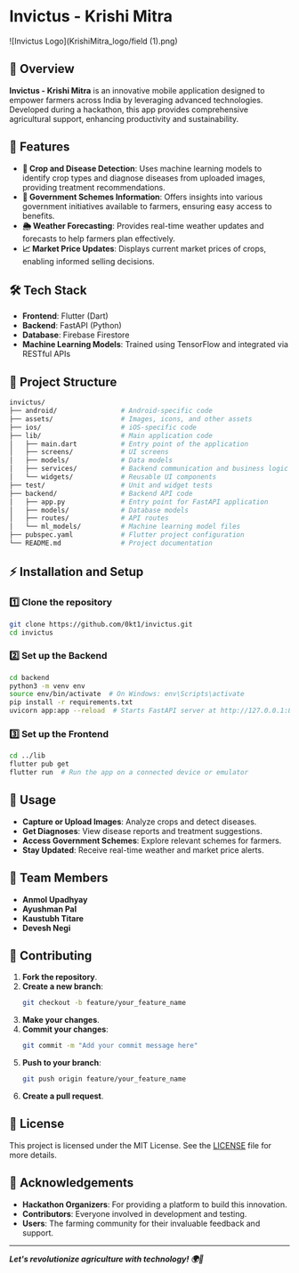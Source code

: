 # Invictus - Krishi Mitra

![Invictus Logo](KrishiMitra_logo/field (1).png)

## 🌾 Overview

**Invictus - Krishi Mitra** is an innovative mobile application designed to empower farmers across India by leveraging advanced technologies. Developed during a hackathon, this app provides comprehensive agricultural support, enhancing productivity and sustainability.

## 🚀 Features

- **🌱 Crop and Disease Detection**: Uses machine learning models to identify crop types and diagnose diseases from uploaded images, providing treatment recommendations.
- **📜 Government Schemes Information**: Offers insights into various government initiatives available to farmers, ensuring easy access to benefits.
- **🌦️ Weather Forecasting**: Provides real-time weather updates and forecasts to help farmers plan effectively.
- **📈 Market Price Updates**: Displays current market prices of crops, enabling informed selling decisions.

## 🛠️ Tech Stack

- **Frontend**: Flutter (Dart)
- **Backend**: FastAPI (Python)
- **Database**: Firebase Firestore
- **Machine Learning Models**: Trained using TensorFlow and integrated via RESTful APIs

## 📂 Project Structure

```bash
invictus/
├── android/                # Android-specific code
├── assets/                 # Images, icons, and other assets
├── ios/                    # iOS-specific code
├── lib/                    # Main application code
│   ├── main.dart           # Entry point of the application
│   ├── screens/            # UI screens
│   ├── models/             # Data models
│   ├── services/           # Backend communication and business logic
│   └── widgets/            # Reusable UI components
├── test/                   # Unit and widget tests
├── backend/                # Backend API code
│   ├── app.py              # Entry point for FastAPI application
│   ├── models/             # Database models
│   ├── routes/             # API routes
│   └── ml_models/          # Machine learning model files
├── pubspec.yaml            # Flutter project configuration
└── README.md               # Project documentation
```

## ⚡ Installation and Setup

### 1️⃣ Clone the repository
```bash
git clone https://github.com/0kt1/invictus.git
cd invictus
```

### 2️⃣ Set up the Backend
```bash
cd backend
python3 -m venv env
source env/bin/activate  # On Windows: env\Scripts\activate
pip install -r requirements.txt
uvicorn app:app --reload  # Starts FastAPI server at http://127.0.0.1:8000
```

### 3️⃣ Set up the Frontend
```bash
cd ../lib
flutter pub get
flutter run  # Run the app on a connected device or emulator
```

## 📌 Usage

- **Capture or Upload Images**: Analyze crops and detect diseases.
- **Get Diagnoses**: View disease reports and treatment suggestions.
- **Access Government Schemes**: Explore relevant schemes for farmers.
- **Stay Updated**: Receive real-time weather and market price alerts.

## 👥 Team Members

- **Anmol Upadhyay**
- **Ayushman Pal**
- **Kaustubh Titare**
- **Devesh Negi**

## 🤝 Contributing

1. **Fork the repository**.
2. **Create a new branch**:
   ```bash
   git checkout -b feature/your_feature_name
   ```
3. **Make your changes**.
4. **Commit your changes**:
   ```bash
   git commit -m "Add your commit message here"
   ```
5. **Push to your branch**:
   ```bash
   git push origin feature/your_feature_name
   ```
6. **Create a pull request**.

## 📜 License

This project is licensed under the MIT License. See the [LICENSE](LICENSE) file for more details.

## 🙌 Acknowledgements

- **Hackathon Organizers**: For providing a platform to build this innovation.
- **Contributors**: Everyone involved in development and testing.
- **Users**: The farming community for their invaluable feedback and support.

---

**_Let's revolutionize agriculture with technology! 🌍🚜_**
